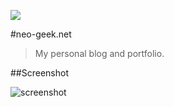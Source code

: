[![](https://api.travis-ci.org/neogeek/neogeek.github.io.svg)](https://travis-ci.org/neogeek/neogeek.github.io)

#neo-geek.net

> My personal blog and portfolio.

##Screenshot

![screenshot](http://f.cl.ly/items/3g183x1G2V2N0j0f1F08/neo-geek.net-screenshot.png)
